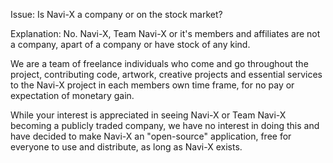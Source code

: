 Issue: Is Navi-X a company or on the stock market?

Explanation: No. Navi-X, Team Navi-X or it's members and affiliates are not a company, apart of a company or have stock of any kind.

We are a team of freelance individuals who come and go throughout the project, contributing code, artwork, creative projects and essential services to the Navi-X project in each members own time frame, for no pay or expectation of monetary gain.

While your interest is appreciated in seeing Navi-X or Team Navi-X becoming a publicly traded company, we have no interest in doing this and have decided to make Navi-X an "open-source" application, free for everyone to use and distribute, as long as Navi-X exists.

